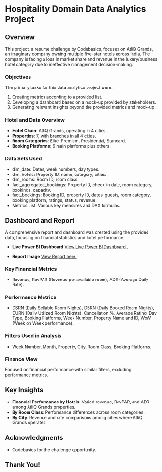 # Hospitality Domain Data Analytics Project

## Overview
This project, a resume challenge by Codebasics, focuses on AtliQ Grands, an imaginary company owning multiple five-star hotels across India. The company is facing a loss in market share and revenue in the luxury/business hotel category due to ineffective management decision-making.

### Objectives
The primary tasks for this data analytics project were:
1. Creating metrics according to a provided list.
2. Developing a dashboard based on a mock-up provided by stakeholders.
3. Generating relevant insights beyond the provided metrics and mock-up.

### Hotel and Data Overview
- **Hotel Chain**: AtliQ Grands, operating in 4 cities.
- **Properties**: 7, with branches in all 4 cities.
- **Room Categories**: Elite, Premium, Presidential, Standard.
- **Booking Platforms**: 6 main platforms plus others.

### Data Sets Used
- dim_date: Dates, week numbers, day types.
- dim_hotels: Property ID, name, category, cities.
- dim_rooms: Room ID, room class.
- fact_aggregated_bookings: Property ID, check-in date, room category, bookings, capacity.
- fact_bookings: Booking ID, property ID, dates, guests, room category, booking platform, ratings, status, revenue.
- Metrics List: Various key measures and DAX formulas.

## Dashboard and Report
A comprehensive report and dashboard was created using the provided data, focusing on financial statistics and hotel performance.


- **Live Power BI Dashboard**
 [View Live Power BI Dashboard .](https://github.com/suhaib-codes/Hospitality-Domain-Data-Analytics-Project/blob/main/Final%20Dashbord/Data%20analysis%20BI%20project.pbix)

- **Report Image**
 [View Report here.](https://github.com/suhaib-codes/Hospitality-Domain-Data-Analytics-Project/blob/main/resources/overall_view.png)


### Key Financial Metrics
- Revenue, RevPAR (Revenue per available room), ADR (Average Daily Rate).

### Performance Metrics
- DSRN (Daily Sellable Room Nights), DBRN (Daily Booked Room Nights), DURN (Daily Utilized Room Nights), Cancellation %, Average Rating, Day Type, Booking Platforms, Week Number, Property Name and ID, WoW (Week on Week performance).

### Filters Used in Analysis
- Week Number, Month, Property, City, Room Class, Booking Platforms.

### Finance View
Focused on financial performance with similar filters, excluding performance metrics.

## Key Insights
- **Financial Performance by Hotels**: Varied revenue, RevPAR, and ADR among AtliQ Grands properties.
- **By Room Class**: Performance differences across room categories.
- **By City**: Revenue and rate comparisons among cities where AtliQ Grands operates.

## Acknowledgments
- Codebasics for the challenge opportunity.  

## Thank You!
